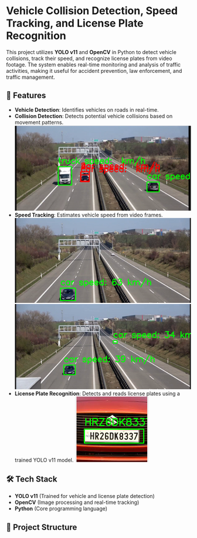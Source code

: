 # Vehicle Collision Detection, Speed Tracking, and License Plate Recognition

This project utilizes **YOLO v11** and **OpenCV** in Python to detect vehicle collisions, track their speed, and recognize license plates from video footage. The system enables real-time monitoring and analysis of traffic activities, making it useful for accident prevention, law enforcement, and traffic management.

## 🚀 Features
- **Vehicle Detection**: Identifies vehicles on roads in real-time.
- **Collision Detection**: Detects potential vehicle collisions based on movement patterns.
![alt text](<Screenshot from 2025-02-07 19-42-43.png>)
- **Speed Tracking**: Estimates vehicle speed from video frames.
![alt text](image.png)
![alt text](<Screenshot from 2025-02-07 19-44-50-1.png>)
- **License Plate Recognition**: Detects and reads license plates using a trained YOLO v11 model.
![alt text](<Screenshot from 2025-02-07 19-49-38.png>)

## 🛠️ Tech Stack
- **YOLO v11** (Trained for vehicle and license plate detection)
- **OpenCV** (Image processing and real-time tracking)
- **Python** (Core programming language)

## 📂 Project Structure
